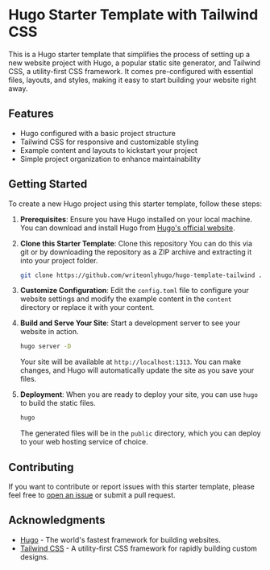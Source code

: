 # Hugo Starter Template with Tailwind CSS

This is a Hugo starter template that simplifies the process of setting up a new
website project with Hugo, a popular static site generator, and Tailwind CSS, a
utility-first CSS framework. It comes pre-configured with essential files,
layouts, and styles, making it easy to start building your website right away.

## Features

- Hugo configured with a basic project structure
- Tailwind CSS for responsive and customizable styling
- Example content and layouts to kickstart your project
- Simple project organization to enhance maintainability

## Getting Started

To create a new Hugo project using this starter template, follow these steps:

1. **Prerequisites**: Ensure you have Hugo installed on your local machine. You
   can download and install Hugo from [Hugo's official
   website](https://gohugo.io/getting-started/installing/).

3. **Clone this Starter Template**: Clone this repository You can do this via
   git or by downloading the repository as a ZIP archive and extracting it into
   your project folder.

   ```bash
   git clone https://github.com/writeonlyhugo/hugo-template-tailwind .
   ```

5. **Customize Configuration**: Edit the `config.toml` file to configure your
   website settings and modify the example content in the `content` directory
   or replace it with your content.

6. **Build and Serve Your Site**: Start a development server to see your
   website in action.

   ```bash
   hugo server -D
   ```

   Your site will be available at `http://localhost:1313`. You can make
   changes, and Hugo will automatically update the site as you save your files.

7. **Deployment**:
   When you are ready to deploy your site, you can use `hugo` to build the
   static files.

   ```bash
   hugo
   ```

   The generated files will be in the `public` directory, which you can deploy
   to your web hosting service of choice.

## Contributing

If you want to contribute or report issues with this starter template, please
feel free to [open an
issue](https://github.com/writeonlyhugo/hugo-template-tailwind/issues) or submit
a pull request.

## Acknowledgments

- [Hugo](https://gohugo.io/) - The world's fastest framework for building
  websites.
- [Tailwind CSS](https://tailwindcss.com/) - A utility-first CSS framework for
  rapidly building custom designs.
